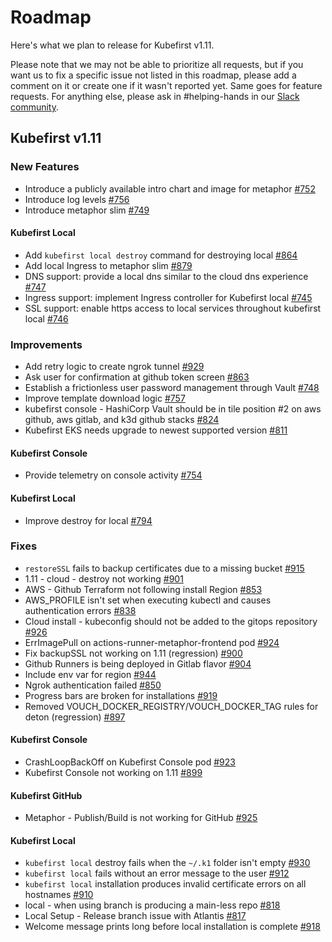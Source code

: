# Roadmap

Here's what we plan to release for Kubefirst v1.11.

Please note that we may not be able to prioritize all requests, but if you want us to fix a specific issue not listed in this roadmap, please add a comment on it or create one if it wasn't reported yet. Same goes for feature requests. For anything else, please ask in #helping-hands in our [Slack community](http://kubefirst.io/slack).

## Kubefirst v1.11

### New Features

- Introduce a publicly available intro chart and image for metaphor [#752](https://github.com/kubefirst/kubefirst/issues/752)
- Introduce log levels [#756](https://github.com/kubefirst/kubefirst/issues/756)
- Introduce metaphor slim [#749](https://github.com/kubefirst/kubefirst/issues/749)

#### Kubefirst Local

- Add `kubefirst local destroy` command for destroying local [#864](https://github.com/kubefirst/kubefirst/issues/864)
- Add local Ingress to metaphor slim [#879](https://github.com/kubefirst/kubefirst/issues/879)
- DNS support: provide a local dns similar to the cloud dns experience [#747](https://github.com/kubefirst/kubefirst/issues/747)
- Ingress support: implement Ingress controller for Kubefirst local [#745](https://github.com/kubefirst/kubefirst/issues/745)
- SSL support: enable https access to local services throughout kubefirst local [#746](https://github.com/kubefirst/kubefirst/issues/746)

### Improvements

- Add retry logic to create ngrok tunnel [#929](https://github.com/kubefirst/kubefirst/pull/929)
- Ask user for confirmation at github token screen [#863](https://github.com/kubefirst/kubefirst/issues/863)
- Establish a frictionless user password management through Vault [#748](https://github.com/kubefirst/kubefirst/issues/748)
- Improve template download logic [#757](https://github.com/kubefirst/kubefirst/issues/757)
- kubefirst console - HashiCorp Vault should be in tile position #2 on aws github, aws gitlab, and k3d github stacks [#824](https://github.com/kubefirst/kubefirst/issues/824)
- Kubefirst EKS needs upgrade to newest supported version [#811](https://github.com/kubefirst/kubefirst/issues/811)

#### Kubefirst Console

- Provide telemetry on console activity [#754](https://github.com/kubefirst/kubefirst/issues/754)

#### Kubefirst Local

- Improve destroy for local [#794](https://github.com/kubefirst/kubefirst/issues/794)

### Fixes

- `restoreSSL` fails to backup certificates due to a missing bucket [#915](https://github.com/kubefirst/kubefirst/issues/915)
- 1.11 - cloud - destroy not working [#901](https://github.com/kubefirst/kubefirst/issues/901)
- AWS - Github Terraform not following install Region [#853](https://github.com/kubefirst/kubefirst/issues/853)
- AWS_PROFILE isn't set when executing kubectl and causes authentication errors [#838](https://github.com/kubefirst/kubefirst/issues/838)
- Cloud install - kubeconfig should not be added to the gitops repository [#926](https://github.com/kubefirst/kubefirst/issues/926)
- ErrImagePull on actions-runner-metaphor-frontend pod [#924](https://github.com/kubefirst/kubefirst/issues/924)
- Fix backupSSL not working on 1.11 (regression) [#900](https://github.com/kubefirst/kubefirst/issues/900)
- Github Runners is being deployed in Gitlab flavor [#904](https://github.com/kubefirst/kubefirst/issues/904)
- Include env var for region [#944](https://github.com/kubefirst/kubefirst/pull/944)
- Ngrok authentication failed [#850](https://github.com/kubefirst/kubefirst/issues/850)
- Progress bars are broken for installations [#919](https://github.com/kubefirst/kubefirst/issues/919)
- Removed VOUCH_DOCKER_REGISTRY/VOUCH_DOCKER_TAG rules for deton (regression) [#897](https://github.com/kubefirst/kubefirst/issues/897)

#### Kubefirst Console

- CrashLoopBackOff on Kubefirst Console pod [#923](https://github.com/kubefirst/kubefirst/issues/923)
- Kubefirst Console not working on 1.11 [#899](https://github.com/kubefirst/kubefirst/issues/899)

#### Kubefirst GitHub

- Metaphor - Publish/Build is not working for GitHub [#925](https://github.com/kubefirst/kubefirst/issues/925)

#### Kubefirst Local

- `kubefirst local` destroy fails when the `~/.k1` folder isn't empty [#930](https://github.com/kubefirst/kubefirst/issues/930)
- `kubefirst local` fails without an error message to the user [#912](https://github.com/kubefirst/kubefirst/issues/912)
- `kubefirst local` installation produces invalid certificate errors on all hostnames [#910](https://github.com/kubefirst/kubefirst/issues/920)
- local - when using branch is producing a main-less repo [#818](https://github.com/kubefirst/kubefirst/issues/818)
- Local Setup - Release branch issue with Atlantis [#817](https://github.com/kubefirst/kubefirst/issues/817)
- Welcome message prints long before local installation is complete [#918](https://github.com/kubefirst/kubefirst/issues/918)
